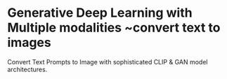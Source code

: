 <h1>Generative Deep Learning with Multiple modalities ~convert text to images</h1>
Convert Text Prompts to Image with sophisticated CLIP &amp; GAN model architectures.
